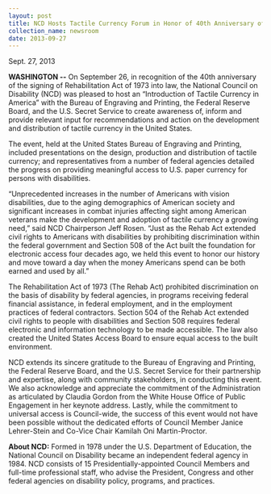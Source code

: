 ```yaml
---
layout: post
title: NCD Hosts Tactile Currency Forum in Honor of 40th Anniversary of the Rehab Act
collection_name: newsroom
date: 2013-09-27
---
```

S﻿ept. 27, 2013

**WASHINGTON --** On September 26, in recognition of the 40th anniversary of the signing of Rehabilitation Act of 1973 into law, the National Council on Disability (NCD) was pleased to host an “Introduction of Tactile Currency in America” with the Bureau of Engraving and Printing, the Federal Reserve Board, and the U.S. Secret Service to create awareness of, inform and provide relevant input for recommendations and action on the development and distribution of tactile currency in the United States.

The event, held at the United States Bureau of Engraving and Printing, included presentations on the design, production and distribution of tactile currency; and representatives from a number of federal agencies detailed the progress on providing meaningful access to U.S. paper currency for persons with disabilities.

“Unprecedented increases in the number of Americans with vision disabilities, due to the aging demographics of American society and significant increases in combat injuries affecting sight among American veterans make the development and adoption of tactile currency a growing need,” said NCD Chairperson Jeff Rosen. “Just as the Rehab Act extended civil rights to Americans with disabilities by prohibiting discrimination within the federal government and Section 508 of the Act built the foundation for electronic access four decades ago, we held this event to honor our history and move toward a day when the money Americans spend can be both earned and used by all.”

The Rehabilitation Act of 1973 (The Rehab Act) prohibited discrimination on the basis of disability by federal agencies, in programs receiving federal financial assistance, in federal employment, and in the employment practices of federal contractors. Section 504 of the Rehab Act extended civil rights to people with disabilities and Section 508 requires federal electronic and information technology to be made accessible. The law also created the United States Access Board to ensure equal access to the built environment.

NCD extends its sincere gratitude to the Bureau of Engraving and Printing, the Federal Reserve Board, and the U.S. Secret Service for their partnership and expertise, along with community stakeholders, in conducting this event. We also acknowledge and appreciate the commitment of the Administration as articulated by Claudia Gordon from the White House Office of Public Engagement in her keynote address. Lastly, while the commitment to universal access is Council-wide, the success of this event would not have been possible without the dedicated efforts of Council Member Janice Lehrer-Stein and Co-Vice Chair Kamilah Oni Martin-Proctor. 

**About NCD:** Formed in 1978 under the U.S. Department of Education, the National Council on Disability became an independent federal agency in 1984. NCD consists of 15 Presidentially-appointed Council Members and full-time professional staff, who advise the President, Congress and other federal agencies on disability policy, programs, and practices.